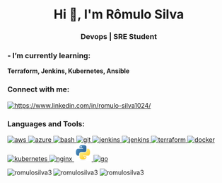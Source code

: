 <h1 align="center">Hi 👋, I'm Rômulo Silva</h1>
<h3 align="center">Devops | SRE Student</h3>

<h3> - I’m currently learning: </h3> 

**Terraform, Jenkins, Kubernetes, Ansible**

<h3 align="left">Connect with me: </h3> 
  
<p>
  
<a href="https://linkedin.com/in/https://www.linkedin.com/in/romulo-silva1024/" target="blank"><img align="center" src="https://img.shields.io/badge/-LinkedIn-%230077B5?style=for-the-badge&logo=linkedin&logoColor=white" alt="https://www.linkedin.com/in/romulo-silva1024/" /></a>

</p>


<h3 align="left">Languages and Tools: </h3>

<p> 

<a href="https://aws.amazon.com" target="_blank" rel="noreferrer"> <img src="https://www.vectorlogo.zone/logos/amazon_aws/amazon_aws-icon.svg" alt="aws" width="40" height="40"/> </a> <a href="https://azure.microsoft.com/en-in/" target="_blank" rel="noreferrer"> <img src="https://www.vectorlogo.zone/logos/microsoft_azure/microsoft_azure-icon.svg" alt="azure" width="40" height="40"/> </a> <a href="https://www.gnu.org/software/bash/" target="_blank" rel="noreferrer"> <img src="https://www.vectorlogo.zone/logos/gnu_bash/gnu_bash-icon.svg" alt="bash" width="40" height="40"/> </a> <a href="https://git-scm.com/" target="_blank" rel="noreferrer"> <img src="https://www.vectorlogo.zone/logos/git-scm/git-scm-icon.svg" alt="git" width="40" height="40"/> </a> <a href="https://www.jenkins.io" target="_blank" rel="noreferrer"> <img src="https://www.vectorlogo.zone/logos/jenkins/jenkins-icon.svg" alt="jenkins" width="40" height="40"/> </a> <a href="https://www.ansible.com/" target="_blank" rel="noreferrer"> <img src="https://www.vectorlogo.zone/logos/ansible/ansible-icon.svg" alt="jenkins" width="40" height="40"/> </a> <a href="https://www.terraform.io" target="_blank" rel="noreferrer"> <img src="https://www.vectorlogo.zone/logos/terraformio/terraformio-icon.svg" alt="terraform" width="40" height="40"/> </a> <a href="https://www.docker.com/" target="_blank" rel="noreferrer"> <img src="https://www.vectorlogo.zone/logos/docker/docker-official.svg" alt="docker" width="40" height="40"/> </a> <a href="https://kubernetes.io" target="_blank" rel="noreferrer"> <img src="https://www.vectorlogo.zone/logos/kubernetes/kubernetes-icon.svg" alt="kubernetes" width="40" height="40"/> </a> <a href="https://www.nginx.com" target="_blank" rel="noreferrer"> <img src="https://www.vectorlogo.zone/logos/nginx/nginx-ar21.svg" alt="nginx" width="80" height="40"/> </a> <a href="https://www.python.org" target="_blank" rel="noreferrer"> <img src="https://raw.githubusercontent.com/devicons/devicon/master/icons/python/python-original.svg" alt="python" width="40" height="40"/> </a> <a href="https://golang.org" target="_blank" rel="noreferrer"> <img src="https://www.vectorlogo.zone/logos/golang/golang-official.svg" alt="go" width="60" height="40"/> </a> 
  
</p>

<p>

<img src="https://github-readme-stats.vercel.app/api/top-langs?username=romulosilva3&show_icons=true&locale=en&layout=compact" alt="romulosilva3" width="270" height="150" /> <img src="https://github-readme-stats.vercel.app/api?username=romulosilva3&show_icons=true&locale=en" alt="romulosilva3" width="270" height="150" /> <img src="https://github-readme-streak-stats.herokuapp.com/?user=romulosilva3&" alt="romulosilva3" width="270" height="150" />

</p>




